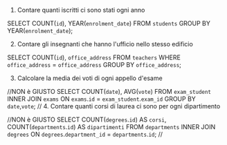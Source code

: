 1. Contare quanti iscritti ci sono stati ogni anno

SELECT COUNT(`id`), YEAR(`enrolment_date`) FROM `students` GROUP BY YEAR(`enrolment_date`);

2. Contare gli insegnanti che hanno l'ufficio nello stesso edificio

SELECT COUNT(`id`), `office_address` FROM `teachers` WHERE `office_address` = `office_address` GROUP BY `office_address`;

3. Calcolare la media dei voti di ogni appello d'esame

//NON è GIUSTO
SELECT COUNT(`date`), AVG(`vote`) 
FROM `exam_student`
INNER JOIN `exams`
ON `exams`.`id` = `exam_student`.`exam_id`
GROUP BY `date`,`vote`; 
//
4. Contare quanti corsi di laurea ci sono per ogni dipartimento

//NON è GIUSTO
SELECT COUNT(`degrees`.`id`) AS `corsi`, COUNT(`departments`.`id`) AS `dipartimenti`
FROM `departments`
INNER JOIN `degrees`
ON `degrees`.`department_id` = `departments`.`id`;
//